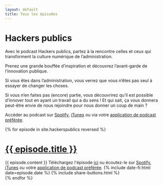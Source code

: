 ```yaml
---
layout: default
title: Tous les épisodes
---
```


<h1 class="post-title">Hackers publics</h1>

Avec le podcast Hackers publics, partez à la rencontre celles et ceux qui transforment la culture numérique de l’administration.

Prenez une grande bouffée d’inspiration et découvrez l’avant-garde de l’innovation publique.

Si vous êtes dans l’administration, vous verrez que vous n’êtes pas seul à essayer de changer les choses.

Si vous n’en faites pas (encore) partie, vous découvrirez qu’il est possible d’innover tout en ayant un travail qui a du sens ! Et qui sait, ça vous donnera peut-être envie de nous rejoindre pour nous donner un coup de main ?

Accéder au podcast sur <a href="https://open.spotify.com/show/17E4Bxj2VOnE4esRGJ5yAg?si=yl3yH7zpQ3ePml-juvNFpw">Spotify</a>, <a href="https://podcasts.apple.com/fr/podcast/hackers-publics/id1498775170">iTunes</a> ou via votre <a href="{{ site.url }}/hackerspublics.rss">application de podcast préférée</a>.

<div class="posts">
  {% for episode in site.hackerspublics reversed %}
  <div class="post">
    <h1 class="post-title">
      <a href="{{ episode.url }}">
        {{ episode.title }}
      </a>
    </h1>
    {{ episode.content }}
    Téléchargez l'épisode <a href="https://hackerspublics.s3.fr-par.scw.cloud/{{ episode.file }}">ici</a> ou écoutez-le sur <a href="{{ episode.spotify_url }}">Spotify</a>, <a href="{{ episode.itunes_url }}">iTunes</a> ou votre <a href="{{ site.url }}/hackerspublics.rss">application de podcast préférée</a>.
    <span class="post-date">{% include date-fr.html date=episode.date %}</span>
    {% include share-buttons.html %}
  </div>
  {% endfor %}
</div>
